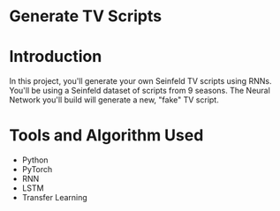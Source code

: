 # Generate TV Scripts

# Introduction
In this project, you'll generate your own Seinfeld TV scripts using RNNs. You'll be using a Seinfeld dataset of scripts from 9 seasons. 
The Neural Network you'll build will generate a new, "fake" TV script.

# Tools and Algorithm Used
- Python
- PyTorch
- RNN
- LSTM
- Transfer Learning
